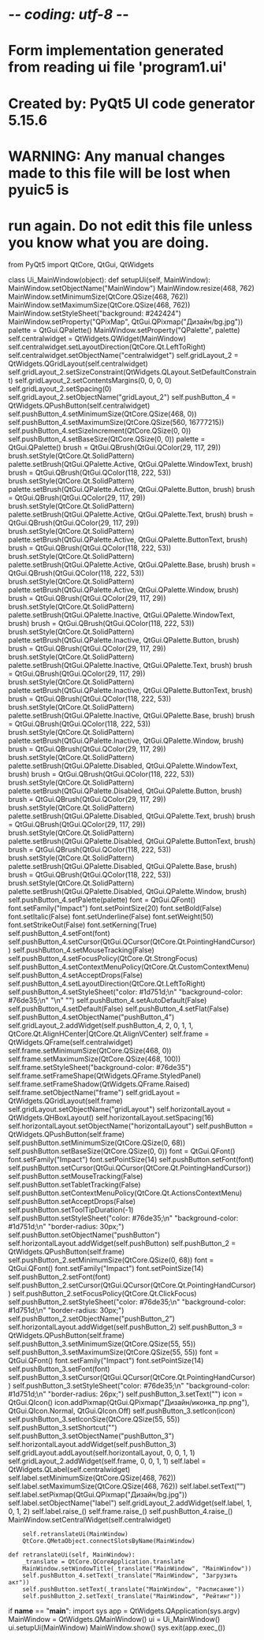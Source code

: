 # -*- coding: utf-8 -*-

# Form implementation generated from reading ui file 'program1.ui'
#
# Created by: PyQt5 UI code generator 5.15.6
#
# WARNING: Any manual changes made to this file will be lost when pyuic5 is
# run again.  Do not edit this file unless you know what you are doing.


from PyQt5 import QtCore, QtGui, QtWidgets


class Ui_MainWindow(object):
    def setupUi(self, MainWindow):
        MainWindow.setObjectName("MainWindow")
        MainWindow.resize(468, 762)
        MainWindow.setMinimumSize(QtCore.QSize(468, 762))
        MainWindow.setMaximumSize(QtCore.QSize(468, 762))
        MainWindow.setStyleSheet("background: #242424")
        MainWindow.setProperty("QPixMap", QtGui.QPixmap("Дизайн/bg.jpg"))
        palette = QtGui.QPalette()
        MainWindow.setProperty("QPalette", palette)
        self.centralwidget = QtWidgets.QWidget(MainWindow)
        self.centralwidget.setLayoutDirection(QtCore.Qt.LeftToRight)
        self.centralwidget.setObjectName("centralwidget")
        self.gridLayout_2 = QtWidgets.QGridLayout(self.centralwidget)
        self.gridLayout_2.setSizeConstraint(QtWidgets.QLayout.SetDefaultConstraint)
        self.gridLayout_2.setContentsMargins(0, 0, 0, 0)
        self.gridLayout_2.setSpacing(0)
        self.gridLayout_2.setObjectName("gridLayout_2")
        self.pushButton_4 = QtWidgets.QPushButton(self.centralwidget)
        self.pushButton_4.setMinimumSize(QtCore.QSize(468, 0))
        self.pushButton_4.setMaximumSize(QtCore.QSize(560, 16777215))
        self.pushButton_4.setSizeIncrement(QtCore.QSize(0, 0))
        self.pushButton_4.setBaseSize(QtCore.QSize(0, 0))
        palette = QtGui.QPalette()
        brush = QtGui.QBrush(QtGui.QColor(29, 117, 29))
        brush.setStyle(QtCore.Qt.SolidPattern)
        palette.setBrush(QtGui.QPalette.Active, QtGui.QPalette.WindowText, brush)
        brush = QtGui.QBrush(QtGui.QColor(118, 222, 53))
        brush.setStyle(QtCore.Qt.SolidPattern)
        palette.setBrush(QtGui.QPalette.Active, QtGui.QPalette.Button, brush)
        brush = QtGui.QBrush(QtGui.QColor(29, 117, 29))
        brush.setStyle(QtCore.Qt.SolidPattern)
        palette.setBrush(QtGui.QPalette.Active, QtGui.QPalette.Text, brush)
        brush = QtGui.QBrush(QtGui.QColor(29, 117, 29))
        brush.setStyle(QtCore.Qt.SolidPattern)
        palette.setBrush(QtGui.QPalette.Active, QtGui.QPalette.ButtonText, brush)
        brush = QtGui.QBrush(QtGui.QColor(118, 222, 53))
        brush.setStyle(QtCore.Qt.SolidPattern)
        palette.setBrush(QtGui.QPalette.Active, QtGui.QPalette.Base, brush)
        brush = QtGui.QBrush(QtGui.QColor(118, 222, 53))
        brush.setStyle(QtCore.Qt.SolidPattern)
        palette.setBrush(QtGui.QPalette.Active, QtGui.QPalette.Window, brush)
        brush = QtGui.QBrush(QtGui.QColor(29, 117, 29))
        brush.setStyle(QtCore.Qt.SolidPattern)
        palette.setBrush(QtGui.QPalette.Inactive, QtGui.QPalette.WindowText, brush)
        brush = QtGui.QBrush(QtGui.QColor(118, 222, 53))
        brush.setStyle(QtCore.Qt.SolidPattern)
        palette.setBrush(QtGui.QPalette.Inactive, QtGui.QPalette.Button, brush)
        brush = QtGui.QBrush(QtGui.QColor(29, 117, 29))
        brush.setStyle(QtCore.Qt.SolidPattern)
        palette.setBrush(QtGui.QPalette.Inactive, QtGui.QPalette.Text, brush)
        brush = QtGui.QBrush(QtGui.QColor(29, 117, 29))
        brush.setStyle(QtCore.Qt.SolidPattern)
        palette.setBrush(QtGui.QPalette.Inactive, QtGui.QPalette.ButtonText, brush)
        brush = QtGui.QBrush(QtGui.QColor(118, 222, 53))
        brush.setStyle(QtCore.Qt.SolidPattern)
        palette.setBrush(QtGui.QPalette.Inactive, QtGui.QPalette.Base, brush)
        brush = QtGui.QBrush(QtGui.QColor(118, 222, 53))
        brush.setStyle(QtCore.Qt.SolidPattern)
        palette.setBrush(QtGui.QPalette.Inactive, QtGui.QPalette.Window, brush)
        brush = QtGui.QBrush(QtGui.QColor(29, 117, 29))
        brush.setStyle(QtCore.Qt.SolidPattern)
        palette.setBrush(QtGui.QPalette.Disabled, QtGui.QPalette.WindowText, brush)
        brush = QtGui.QBrush(QtGui.QColor(118, 222, 53))
        brush.setStyle(QtCore.Qt.SolidPattern)
        palette.setBrush(QtGui.QPalette.Disabled, QtGui.QPalette.Button, brush)
        brush = QtGui.QBrush(QtGui.QColor(29, 117, 29))
        brush.setStyle(QtCore.Qt.SolidPattern)
        palette.setBrush(QtGui.QPalette.Disabled, QtGui.QPalette.Text, brush)
        brush = QtGui.QBrush(QtGui.QColor(29, 117, 29))
        brush.setStyle(QtCore.Qt.SolidPattern)
        palette.setBrush(QtGui.QPalette.Disabled, QtGui.QPalette.ButtonText, brush)
        brush = QtGui.QBrush(QtGui.QColor(118, 222, 53))
        brush.setStyle(QtCore.Qt.SolidPattern)
        palette.setBrush(QtGui.QPalette.Disabled, QtGui.QPalette.Base, brush)
        brush = QtGui.QBrush(QtGui.QColor(118, 222, 53))
        brush.setStyle(QtCore.Qt.SolidPattern)
        palette.setBrush(QtGui.QPalette.Disabled, QtGui.QPalette.Window, brush)
        self.pushButton_4.setPalette(palette)
        font = QtGui.QFont()
        font.setFamily("Impact")
        font.setPointSize(20)
        font.setBold(False)
        font.setItalic(False)
        font.setUnderline(False)
        font.setWeight(50)
        font.setStrikeOut(False)
        font.setKerning(True)
        self.pushButton_4.setFont(font)
        self.pushButton_4.setCursor(QtGui.QCursor(QtCore.Qt.PointingHandCursor))
        self.pushButton_4.setMouseTracking(False)
        self.pushButton_4.setFocusPolicy(QtCore.Qt.StrongFocus)
        self.pushButton_4.setContextMenuPolicy(QtCore.Qt.CustomContextMenu)
        self.pushButton_4.setAcceptDrops(False)
        self.pushButton_4.setLayoutDirection(QtCore.Qt.LeftToRight)
        self.pushButton_4.setStyleSheet("color: #1d751d;\n"
"background-color: #76de35;\n"
"\n"
"")
        self.pushButton_4.setAutoDefault(False)
        self.pushButton_4.setDefault(False)
        self.pushButton_4.setFlat(False)
        self.pushButton_4.setObjectName("pushButton_4")
        self.gridLayout_2.addWidget(self.pushButton_4, 2, 0, 1, 1, QtCore.Qt.AlignHCenter|QtCore.Qt.AlignVCenter)
        self.frame = QtWidgets.QFrame(self.centralwidget)
        self.frame.setMinimumSize(QtCore.QSize(468, 0))
        self.frame.setMaximumSize(QtCore.QSize(468, 100))
        self.frame.setStyleSheet("background-color: #76de35")
        self.frame.setFrameShape(QtWidgets.QFrame.StyledPanel)
        self.frame.setFrameShadow(QtWidgets.QFrame.Raised)
        self.frame.setObjectName("frame")
        self.gridLayout = QtWidgets.QGridLayout(self.frame)
        self.gridLayout.setObjectName("gridLayout")
        self.horizontalLayout = QtWidgets.QHBoxLayout()
        self.horizontalLayout.setSpacing(16)
        self.horizontalLayout.setObjectName("horizontalLayout")
        self.pushButton = QtWidgets.QPushButton(self.frame)
        self.pushButton.setMinimumSize(QtCore.QSize(0, 68))
        self.pushButton.setBaseSize(QtCore.QSize(0, 0))
        font = QtGui.QFont()
        font.setFamily("Impact")
        font.setPointSize(14)
        self.pushButton.setFont(font)
        self.pushButton.setCursor(QtGui.QCursor(QtCore.Qt.PointingHandCursor))
        self.pushButton.setMouseTracking(False)
        self.pushButton.setTabletTracking(False)
        self.pushButton.setContextMenuPolicy(QtCore.Qt.ActionsContextMenu)
        self.pushButton.setAcceptDrops(False)
        self.pushButton.setToolTipDuration(-1)
        self.pushButton.setStyleSheet("color: #76de35;\n"
"background-color: #1d751d;\n"
"border-radius: 30px;")
        self.pushButton.setObjectName("pushButton")
        self.horizontalLayout.addWidget(self.pushButton)
        self.pushButton_2 = QtWidgets.QPushButton(self.frame)
        self.pushButton_2.setMinimumSize(QtCore.QSize(0, 68))
        font = QtGui.QFont()
        font.setFamily("Impact")
        font.setPointSize(14)
        self.pushButton_2.setFont(font)
        self.pushButton_2.setCursor(QtGui.QCursor(QtCore.Qt.PointingHandCursor))
        self.pushButton_2.setFocusPolicy(QtCore.Qt.ClickFocus)
        self.pushButton_2.setStyleSheet("color: #76de35;\n"
"background-color: #1d751d;\n"
"border-radius: 30px;")
        self.pushButton_2.setObjectName("pushButton_2")
        self.horizontalLayout.addWidget(self.pushButton_2)
        self.pushButton_3 = QtWidgets.QPushButton(self.frame)
        self.pushButton_3.setMinimumSize(QtCore.QSize(55, 55))
        self.pushButton_3.setMaximumSize(QtCore.QSize(55, 55))
        font = QtGui.QFont()
        font.setFamily("Impact")
        font.setPointSize(14)
        self.pushButton_3.setFont(font)
        self.pushButton_3.setCursor(QtGui.QCursor(QtCore.Qt.PointingHandCursor))
        self.pushButton_3.setStyleSheet("color: #76de35;\n"
"background-color: #1d751d;\n"
"border-radius: 26px;")
        self.pushButton_3.setText("")
        icon = QtGui.QIcon()
        icon.addPixmap(QtGui.QPixmap("Дизайн/иконка_пр.png"), QtGui.QIcon.Normal, QtGui.QIcon.Off)
        self.pushButton_3.setIcon(icon)
        self.pushButton_3.setIconSize(QtCore.QSize(55, 55))
        self.pushButton_3.setShortcut("")
        self.pushButton_3.setObjectName("pushButton_3")
        self.horizontalLayout.addWidget(self.pushButton_3)
        self.gridLayout.addLayout(self.horizontalLayout, 0, 0, 1, 1)
        self.gridLayout_2.addWidget(self.frame, 0, 0, 1, 1)
        self.label = QtWidgets.QLabel(self.centralwidget)
        self.label.setMinimumSize(QtCore.QSize(468, 762))
        self.label.setMaximumSize(QtCore.QSize(468, 762))
        self.label.setText("")
        self.label.setPixmap(QtGui.QPixmap("Дизайн/bg.jpg"))
        self.label.setObjectName("label")
        self.gridLayout_2.addWidget(self.label, 1, 0, 1, 2)
        self.label.raise_()
        self.frame.raise_()
        self.pushButton_4.raise_()
        MainWindow.setCentralWidget(self.centralwidget)

        self.retranslateUi(MainWindow)
        QtCore.QMetaObject.connectSlotsByName(MainWindow)

    def retranslateUi(self, MainWindow):
        _translate = QtCore.QCoreApplication.translate
        MainWindow.setWindowTitle(_translate("MainWindow", "MainWindow"))
        self.pushButton_4.setText(_translate("MainWindow", "Загрузить акт"))
        self.pushButton.setText(_translate("MainWindow", "Расписание"))
        self.pushButton_2.setText(_translate("MainWindow", "Рейтинг"))


if __name__ == "__main__":
    import sys
    app = QtWidgets.QApplication(sys.argv)
    MainWindow = QtWidgets.QMainWindow()
    ui = Ui_MainWindow()
    ui.setupUi(MainWindow)
    MainWindow.show()
    sys.exit(app.exec_())
